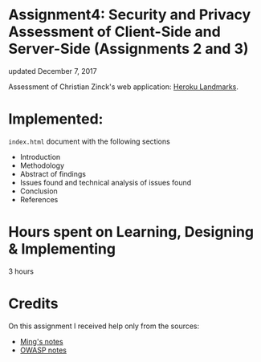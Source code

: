 # Assignment4: Security and Privacy Assessment of Client-Side and Server-Side (Assignments 2 and 3)
updated December 7, 2017

Assessment of Christian Zinck's web application: [Heroku Landmarks](https://fathomless-eyrie-97751.herokuapp.com/).

# Implemented:
`index.html` document with the following sections
- Introduction
- Methodology
- Abstract of findings
- Issues found and technical analysis of issues found
- Conclusion
- References

# Hours spent on Learning, Designing & Implementing
3 hours

# Credits
On this assignment I received help only from the sources:
- [Ming's notes](https://tuftsdev.github.io/WebProgramming/notes/web_security.html)
- [OWASP notes](https://www.owasp.org/index.php/Top_10_2013-Top_10)
